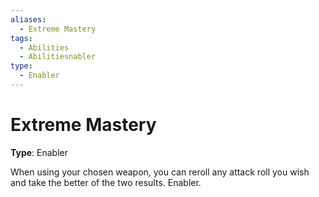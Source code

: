 ```yaml
---
aliases:
  - Extreme Mastery
tags:
  - Abilities
  - Abilitiesnabler
type:
  - Enabler
---
```


# Extreme Mastery

**Type**: Enabler

When using your chosen weapon, you can reroll any attack roll you wish and take the better of the two results. Enabler.
